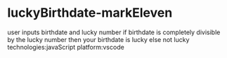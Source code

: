 # luckyBirthdate-markEleven
user inputs birthdate and lucky number 
if birthdate is completely divisible by the lucky number then your birthdate is lucky else not lucky
technologies:javaScript
platform:vscode
